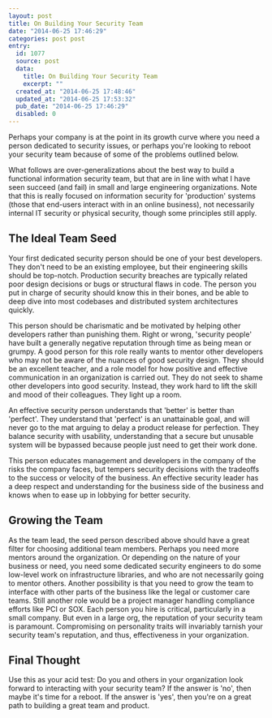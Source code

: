 ```yaml
---
layout: post
title: On Building Your Security Team
date: "2014-06-25 17:46:29"
categories: post post
entry:
  id: 1077
  source: post
  data:
    title: On Building Your Security Team
    excerpt: ""
  created_at: "2014-06-25 17:48:46"
  updated_at: "2014-06-25 17:53:32"
  pub_date: "2014-06-25 17:46:29"
  disabled: 0
---
```


Perhaps your company is at the point in its growth curve where you need a person dedicated to security issues, or perhaps you're looking to reboot your security team because of some of the problems outlined below.

What follows are over-generalizations about the best way to build a functional information security team, but that are in line with what I have seen succeed (and fail) in small and large engineering organizations. Note that this is really focused on information security for 'production' systems (those that end-users interact with in an online business), not necessarily internal IT security or physical security, though some principles still apply.

## The Ideal Team Seed

Your first dedicated security person should be one of your best developers. They don't need to be an existing employee, but their engineering skills should be top-notch. Production security breaches are typically related poor design decisions or bugs or structural flaws in code. The person you put in charge of security should know this in their bones, and be able to deep dive into most codebases and distributed system architectures quickly.

This person should be charismatic and be motivated by helping other developers rather than punishing them. Right or wrong, 'security people' have built a generally negative reputation through time as being mean or grumpy. A good person for this role really wants to mentor other developers who may not be aware of the nuances of good security design. They should be an excellent teacher, and a role model for how positive and effective communication in an organization is carried out. They do not seek to shame other developers into good security. Instead, they work hard to lift the skill and mood of their colleagues. They light up a room.

An effective security person understands that 'better' is better than 'perfect'. They understand that 'perfect' is an unattainable goal, and will never go to the mat arguing to delay a product release for perfection. They balance security with usability, understanding that a secure but unusable system will be bypassed because people just need to get their work done.

This person educates management and developers in the company of the risks the company faces, but tempers security decisions with the tradeoffs to the success or velocity of the business. An effective security leader has a deep respect and understanding for the business side of the business and knows when to ease up in lobbying for better security.

## Growing the Team

As the team lead, the seed person described above should have a great filter for choosing additional team members. Perhaps you need more mentors around the organization. Or depending on the nature of your business or need, you need some dedicated security engineers to do some low-level work on infrastructure libraries, and who are not necessarily going to mentor others. Another possibility is that you need to grow the team to interface with other parts of the business like the legal or customer care teams. Still another role would be a project manager handling compliance efforts like PCI or SOX. Each person you hire is critical, particularly in a small company. But even in a large org, the reputation of your security team is paramount. Compromising on personality traits will invariably tarnish your security team's reputation, and thus, effectiveness in your organization.

## Final Thought

Use this as your acid test: Do you and others in your organization look forward to interacting with your security team? If the answer is 'no', then maybe it's time for a reboot. If the answer is 'yes', then you're on a great path to building a great team and product.
